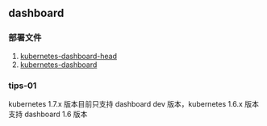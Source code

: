 ## dashboard
### 部署文件
1. [kubernetes-dashboard-head](k8s.1.7.x/kubernetes-dashboard-head.yaml)
1. [kubernetes-dashboard](k8s.1.6.x/kubernetes-dashboard.yaml)

### tips-01
kubernetes 1.7.x 版本目前只支持 dashboard dev 版本，kubernetes 1.6.x 版本支持 dashboard 1.6 版本

